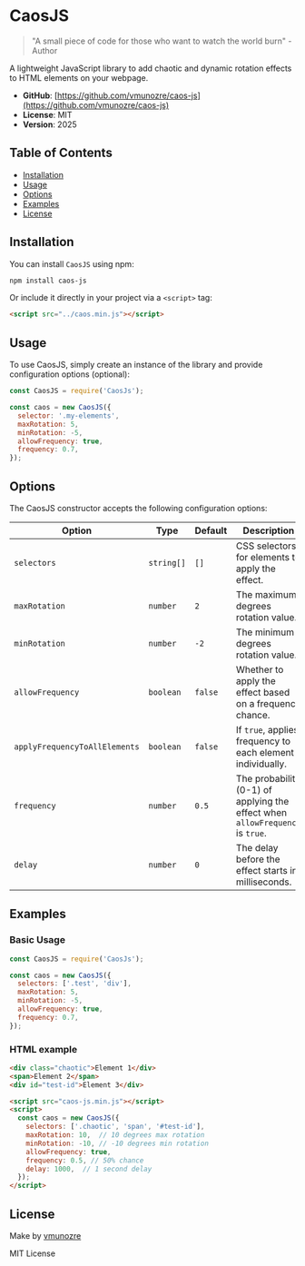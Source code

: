 # CaosJS

> "A small piece of code for those who want to watch the world burn" - Author

A lightweight JavaScript library to add chaotic and dynamic rotation effects to HTML elements on your webpage.

- **GitHub**: [https://github.com/vmunozre/caos-js](https://github.com/vmunozre/caos-js)
- **License**: MIT
- **Version**: 2025

## Table of Contents
- [Installation](#installation)
- [Usage](#usage)
- [Options](#options)
- [Examples](#examples)
- [License](#license)

## Installation

You can install `CaosJS` using npm:

```bash
npm install caos-js
```

Or include it directly in your project via a `<script>` tag:

```html
<script src="../caos.min.js"></script>
```

## Usage

To use CaosJS, simply create an instance of the library and provide configuration options (optional):
```javascript
const CaosJS = require('CaosJs');

const caos = new CaosJS({
  selector: '.my-elements',
  maxRotation: 5,
  minRotation: -5,
  allowFrequency: true,
  frequency: 0.7,
});
```

## Options

The CaosJS constructor accepts the following configuration options:

| Option | Type | Default | Description |
| --- | --- | --- | --- |
| `selectors` | `string[]` | `[]` | CSS selectors for elements to apply the effect. |
| `maxRotation` | `number` | `2`  | The maximum degrees rotation value. |
| `minRotation` | `number` | `-2` | The minimum degrees rotation value. |
| `allowFrequency` | `boolean` | `false` | Whether to apply the effect based on a frequency chance. |
| `applyFrequencyToAllElements` | `boolean` | `false` | If `true`, applies frequency to each element individually. |
| `frequency` | `number` | `0.5` | The probability (0-1) of applying the effect when `allowFrequency`  is `true`. |
| `delay` | `number` | `0` | The delay before the effect starts in milliseconds. |

## Examples

### Basic Usage

```javascript
const CaosJS = require('CaosJs');

const caos = new CaosJS({
  selectors: ['.test', 'div'],
  maxRotation: 5,
  minRotation: -5,
  allowFrequency: true,
  frequency: 0.7,
});
```

### HTML example

```html
<div class="chaotic">Element 1</div>
<span>Element 2</span>
<div id="test-id">Element 3</div>

<script src="caos-js.min.js"></script>
<script>
  const caos = new CaosJS({
    selectors: ['.chaotic', 'span', '#test-id'],
    maxRotation: 10,  // 10 degrees max rotation
    minRotation: -10, // -10 degrees min rotation
    allowFrequency: true,
    frequency: 0.5, // 50% chance
    delay: 1000,  // 1 second delay
  });
</script>
```

## License

Make by [vmunozre](https://github.com/vmunozre)

MIT License